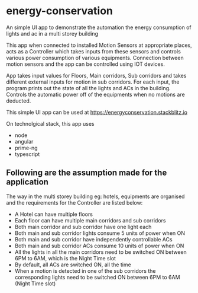 # energy-conservation

An simple UI app to demonstrate the automation the energy consumption of lights and ac in a multi storey building

This app when connected to installed Motion Sensors at appropriate places, acts as a Controller which takes inputs from these sensors and controls various power consumption of various equipments. Connection between motion sensors and the app can be controlled using IOT devices.

App takes input values for Floors, Main corridors, Sub corridors and takes different external inputs for motion in sub corridors. For each input, the program prints out the state of all the lights and ACs in the building. Controls the automatic power off of the equipments when no motions are deducted.

This simple UI app can be used at https://energyconservation.stackblitz.io

On technolgical stack, this app uses

- node
- angular
- prime-ng
- typescript

## Following are the assumption made for the application

The way in the multi storey building eg: hotels, equipments are organised and the requirements for the Controller are listed
below:

- A Hotel can have multiple floors
- Each floor can have multiple main corridors and sub corridors
- Both main corridor and sub corridor have one light each
- Both main and sub corridor lights consume 5 units of power when ON
- Both main and sub corridor have independently controllable ACs
- Both main and sub corridor ACs consume 10 units of power when ON
- All the lights in all the main corridors need to be switched ON between 6PM to 6AM,
  which is the Night Time slot
- By default, all ACs are switched ON, all the time
- When a motion is detected in one of the sub corridors the corresponding lights need to
  be switched ON between 6PM to 6AM (Night Time slot)
